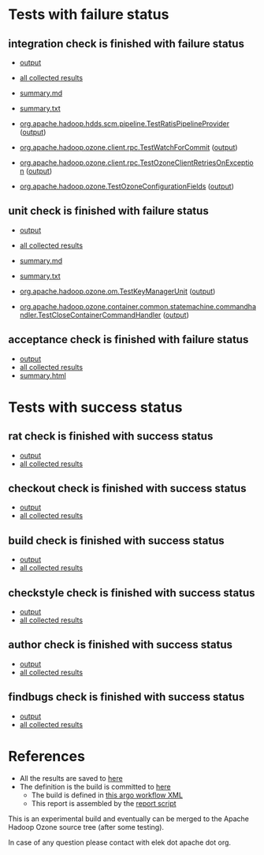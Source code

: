 # Tests with failure status

## integration check is finished with failure status

   * [output](https://raw.githubusercontent.com/elek/ozone-ci/master/pr/pr-hdds-1054-cqztt/integration/output.log)
   * [all collected results](https://github.com/elek/ozone-ci/tree/master/pr/pr-hdds-1054-cqztt/integration)
   * [summary.md](https://github.com/elek/ozone-ci/tree/master/pr/pr-hdds-1054-cqztt/integration/summary.md)
   * [summary.txt](https://github.com/elek/ozone-ci/tree/master/pr/pr-hdds-1054-cqztt/integration/summary.txt)

 * [org.apache.hadoop.hdds.scm.pipeline.TestRatisPipelineProvider](hadoop-ozone/integration-test/org.apache.hadoop.hdds.scm.pipeline.TestRatisPipelineProvider.txt) ([output](hadoop-ozone/integration-test/org.apache.hadoop.hdds.scm.pipeline.TestRatisPipelineProvider-output.txt/))
 * [org.apache.hadoop.ozone.client.rpc.TestWatchForCommit](hadoop-ozone/integration-test/org.apache.hadoop.ozone.client.rpc.TestWatchForCommit.txt) ([output](hadoop-ozone/integration-test/org.apache.hadoop.ozone.client.rpc.TestWatchForCommit-output.txt/))
 * [org.apache.hadoop.ozone.client.rpc.TestOzoneClientRetriesOnException](hadoop-ozone/integration-test/org.apache.hadoop.ozone.client.rpc.TestOzoneClientRetriesOnException.txt) ([output](hadoop-ozone/integration-test/org.apache.hadoop.ozone.client.rpc.TestOzoneClientRetriesOnException-output.txt/))
 * [org.apache.hadoop.ozone.TestOzoneConfigurationFields](hadoop-ozone/integration-test/org.apache.hadoop.ozone.TestOzoneConfigurationFields.txt) ([output](hadoop-ozone/integration-test/org.apache.hadoop.ozone.TestOzoneConfigurationFields-output.txt/))



## unit check is finished with failure status

   * [output](https://raw.githubusercontent.com/elek/ozone-ci/master/pr/pr-hdds-1054-cqztt/unit/output.log)
   * [all collected results](https://github.com/elek/ozone-ci/tree/master/pr/pr-hdds-1054-cqztt/unit)
   * [summary.md](https://github.com/elek/ozone-ci/tree/master/pr/pr-hdds-1054-cqztt/unit/summary.md)
   * [summary.txt](https://github.com/elek/ozone-ci/tree/master/pr/pr-hdds-1054-cqztt/unit/summary.txt)

 * [org.apache.hadoop.ozone.om.TestKeyManagerUnit](hadoop-ozone/ozone-manager/org.apache.hadoop.ozone.om.TestKeyManagerUnit.txt) ([output](hadoop-ozone/ozone-manager/org.apache.hadoop.ozone.om.TestKeyManagerUnit-output.txt/))
 * [org.apache.hadoop.ozone.container.common.statemachine.commandhandler.TestCloseContainerCommandHandler](hadoop-hdds/container-service/org.apache.hadoop.ozone.container.common.statemachine.commandhandler.TestCloseContainerCommandHandler.txt) ([output](hadoop-hdds/container-service/org.apache.hadoop.ozone.container.common.statemachine.commandhandler.TestCloseContainerCommandHandler-output.txt/))



## acceptance check is finished with failure status

   * [output](https://raw.githubusercontent.com/elek/ozone-ci/master/pr/pr-hdds-1054-cqztt/acceptance/output.log)
   * [all collected results](https://github.com/elek/ozone-ci/tree/master/pr/pr-hdds-1054-cqztt/acceptance)
   * [summary.html](https://elek.github.io/ozone-ci/pr/pr-hdds-1054-cqztt/acceptance/summary.html)



# Tests with success status

## rat check is finished with success status

   * [output](https://raw.githubusercontent.com/elek/ozone-ci/master/pr/pr-hdds-1054-cqztt/rat/output.log)
   * [all collected results](https://github.com/elek/ozone-ci/tree/master/pr/pr-hdds-1054-cqztt/rat)


## checkout check is finished with success status

   * [output](https://raw.githubusercontent.com/elek/ozone-ci/master/pr/pr-hdds-1054-cqztt/checkout/output.log)
   * [all collected results](https://github.com/elek/ozone-ci/tree/master/pr/pr-hdds-1054-cqztt/checkout)


## build check is finished with success status

   * [output](https://raw.githubusercontent.com/elek/ozone-ci/master/pr/pr-hdds-1054-cqztt/build/output.log)
   * [all collected results](https://github.com/elek/ozone-ci/tree/master/pr/pr-hdds-1054-cqztt/build)


## checkstyle check is finished with success status

   * [output](https://raw.githubusercontent.com/elek/ozone-ci/master/pr/pr-hdds-1054-cqztt/checkstyle/output.log)
   * [all collected results](https://github.com/elek/ozone-ci/tree/master/pr/pr-hdds-1054-cqztt/checkstyle)


## author check is finished with success status

   * [output](https://raw.githubusercontent.com/elek/ozone-ci/master/pr/pr-hdds-1054-cqztt/author/output.log)
   * [all collected results](https://github.com/elek/ozone-ci/tree/master/pr/pr-hdds-1054-cqztt/author)


## findbugs check is finished with success status

   * [output](https://raw.githubusercontent.com/elek/ozone-ci/master/pr/pr-hdds-1054-cqztt/findbugs/output.log)
   * [all collected results](https://github.com/elek/ozone-ci/tree/master/pr/pr-hdds-1054-cqztt/findbugs)




# References

 * All the results are saved to [here](https://github.com/elek/ozone-ci/tree/master/pr/pr-hdds-1054-cqztt/)
 * The definition is the build is committed to [here](https://github.com/elek/argo-ozone)
    * The build is defined in [this argo workflow XML](https://github.com/elek/argo-ozone/blob/master/ozone-build.yaml)
    * This report is assembled by the [report script](https://github.com/elek/argo-ozone/blob/master/scripts/report.sh)

This is an experimental build and eventually can be merged to the Apache Hadoop Ozone source tree (after some testing).

In case of any question please contact with elek dot apache dot org.
